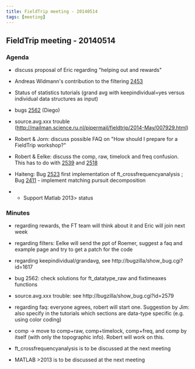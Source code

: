 ```yaml
---
title: FieldTrip meeting - 20140514
tags: [meeting]
---
```


## FieldTrip meeting - 20140514

### Agenda

- discuss proposal of Eric regarding "helping out and rewards"

- Andreas Widmann's contribution to the filtering [2453](http://bugzilla.fieldtriptoolbox.org/show_bug.cgi?id=2453)

- Status of statistics tutorials (grand avg with keepindividual=yes versus individual data structures as input)

- bugs [2562](http://bugzilla.fieldtriptoolbox.org/show_bug.cgi?id=2562) (Diego)

- source.avg.xxx trouble (http://mailman.science.ru.nl/pipermail/fieldtrip/2014-May/007929.html)

- Robert & Jorn: discuss possible FAQ on "How should I prepare for a FieldTrip workshop?"

- Robert & Eelke: discuss the comp, raw, timelock and freq confusion. This has to do with [2539](http://bugzilla.fieldtriptoolbox.org/show_bug.cgi?id=2539) and [2518](http://bugzilla.fieldtriptoolbox.org/show_bug.cgi?id=2518)

- Haiteng: Bug [2523](http://bugzilla.fieldtriptoolbox.org/show_bug.cgi?id=2523) first implementation of ft_crossfrequencyanalysis ; Bug [2411](http://bugzilla.fieldtriptoolbox.org/show_bug.cgi?id=2411) - implement matching pursuit decomposition
- - Support Matlab 2013> status

### Minutes

- regarding rewards, the FT team will think about it and Eric will join next week

- regarding filters: Eelke will send the ppt of Roemer, suggest a faq and example page and try to get a patch for the code

- regarding keepindividual/grandavg, see http://bugzilla/show_bug.cgi?id=1617

- bug 2562: check solutions for ft_datatype_raw and fixtimeaxes functions

- source.avg.xxx trouble: see http://bugzilla/show_bug.cgi?id=2579

- regarding faq: everyone agrees, robert will start one. Suggestion by Jim: also specify in the tutorials which sections are data-type specific (e.g. using color coding)

- comp -> move to comp+raw, comp+timelock, comp+freq, and comp by itself (with only the topographic info). Robert will work on this.

- ft_crossfrequencyanalysis is to be discussed at the next meeting

- MATLAB >2013 is to be discussed at the next meeting
